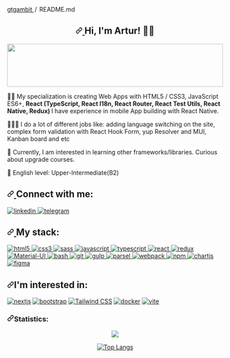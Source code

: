 <div class="Box-body p-4">
  <div class="d-flex flex-justify-between">
    <div class="text-mono text-small mb-3">
      <a href="/gtgambit/gtgambit" class="no-underline Link--primary">
        gtgambit
      </a>
      <span class="color-fg-muted d-inline-block" style="padding: 0px 2px">
        /
      </span>
      README<span class="color-fg-muted">.md</span>
    </div>
  </div>
  <article class="markdown-body entry-content container-lg f5" itemprop="text">
    <h2 align="center" dir="auto">
      <a
        id="user-content-hi-im-artur-"
        class="anchor"
        aria-hidden="true"
        href="#hi-im-artur-">
        <svg
          class="octicon octicon-link"
          viewBox="0 0 16 16"
          version="1.1"
          width="16"
          height="16"
          aria-hidden="true">
          <path d="m7.775 3.275 1.25-1.25a3.5 3.5 0 1 1 4.95 4.95l-2.5 2.5a3.5 3.5 0 0 1-4.95 0 .751.751 0 0 1 .018-1.042.751.751 0 0 1 1.042-.018 1.998 1.998 0 0 0 2.83 0l2.5-2.5a2.002 2.002 0 0 0-2.83-2.83l-1.25 1.25a.751.751 0 0 1-1.042-.018.751.751 0 0 1-.018-1.042Zm-4.69 9.64a1.998 1.998 0 0 0 2.83 0l1.25-1.25a.751.751 0 0 1 1.042.018.751.751 0 0 1 .018 1.042l-1.25 1.25a3.5 3.5 0 1 1-4.95-4.95l2.5-2.5a3.5 3.5 0 0 1 4.95 0 .751.751 0 0 1-.018 1.042.751.751 0 0 1-1.042.018 1.998 1.998 0 0 0-2.83 0l-2.5 2.5a1.998 1.998 0 0 0 0 2.83Z"></path>
        </svg>
      </a>
      Hi, I'm Artur!
      <g-emoji
        class="g-emoji"
        alias="man_technologist"
        fallback-src="https://github.githubassets.com/images/icons/emoji/unicode/1f468-1f4bb.png">
        👨‍💻
      </g-emoji>
    </h2>
    <p dir="auto">
      <a
        target="_blank"
        rel="noopener noreferrer nofollow"
        href="https://raw.githubusercontent.com/matfantinel/matfantinel/master/waves.svg">
        <img
          src="https://raw.githubusercontent.com/matfantinel/matfantinel/master/waves.svg"
          width="100%"
          height="100"
          style="max-width: 100%"
          id="exifviewer-img-1"
          exifid="-1014432983"
          oldsrc="https://raw.githubusercontent.com/matfantinel/matfantinel/master/waves.svg"
        />
      </a>
    </p>
    <p dir="auto">
      ✍🏼 My specialization is creating Web Apps with HTML5 / CSS3, JavaScript
      ES6+,
      <strong>
        React (TypeScript, React I18n, React Router, React Test Utils, React
        Native, Redux)
      </strong>
      I have experience in mobile App building with React Native.
    </p>
    <p dir="auto">
      👷🏼‍♂️ I do a lot of different jobs like: adding language switching on the site, complex form validation with React Hook Form, yup Resolver and MUI, Kanban board and etc
    </p>
    <p dir="auto">
      <g-emoji
        class="g-emoji"
        alias="brain"
        fallback-src="https://github.githubassets.com/images/icons/emoji/unicode/1f9e0.png">
        🧠
      </g-emoji>
      Currently, I am interested in learning other frameworks/libraries. Curious
      about upgrade courses.
    </p>
    <p dir="auto">
      <g-emoji
        class="g-emoji"
        alias="tongue"
        fallback-src="https://github.githubassets.com/images/icons/emoji/unicode/1f445.png">
        👅
      </g-emoji>
      English level: Upper-Intermediate(B2)
    </p>
    <h2 align="left" dir="auto">
      <a
        id="user-content-connect-with-me"
        class="anchor"
        aria-hidden="true"
        href="#connect-with-me">
        <svg
          class="octicon octicon-link"
          viewBox="0 0 16 16"
          version="1.1"
          width="16"
          height="16"
          aria-hidden="true">
          <path d="m7.775 3.275 1.25-1.25a3.5 3.5 0 1 1 4.95 4.95l-2.5 2.5a3.5 3.5 0 0 1-4.95 0 .751.751 0 0 1 .018-1.042.751.751 0 0 1 1.042-.018 1.998 1.998 0 0 0 2.83 0l2.5-2.5a2.002 2.002 0 0 0-2.83-2.83l-1.25 1.25a.751.751 0 0 1-1.042-.018.751.751 0 0 1-.018-1.042Zm-4.69 9.64a1.998 1.998 0 0 0 2.83 0l1.25-1.25a.751.751 0 0 1 1.042.018.751.751 0 0 1 .018 1.042l-1.25 1.25a3.5 3.5 0 1 1-4.95-4.95l2.5-2.5a3.5 3.5 0 0 1 4.95 0 .751.751 0 0 1-.018 1.042.751.751 0 0 1-1.042.018 1.998 1.998 0 0 0-2.83 0l-2.5 2.5a1.998 1.998 0 0 0 0 2.83Z"></path>
        </svg>
      </a>
      Connect with me:
    </h2>
    <p align="left" dir="auto">
      <a
        href="https://www.linkedin.com/in/artur-kononov-92b2a025b/"
        rel="nofollow">
        <img
          src="https://camo.githubusercontent.com/714c7b251906b02133a3da39491bdeb272f7e3fbec923dbc6d39a5987e8d33d1/68747470733a2f2f696d672e736869656c64732e696f2f62616467652f4c696e6b6564696e2d626c75653f6c6f676f3d6c696e6b6564696e267374796c653d666f722d7468652d6261646765"
          alt="linkedin"
          title="Linkedin"
          data-canonical-src="https://img.shields.io/badge/Linkedin-blue?logo=linkedin&amp;style=for-the-badge"
          style="max-width: 100%"
          id="exifviewer-img-4"
          exifid="-390960429"
          oldsrc="https://camo.githubusercontent.com/714c7b251906b02133a3da39491bdeb272f7e3fbec923dbc6d39a5987e8d33d1/68747470733a2f2f696d672e736869656c64732e696f2f62616467652f4c696e6b6564696e2d626c75653f6c6f676f3d6c696e6b6564696e267374796c653d666f722d7468652d6261646765"
        />
      </a>
      <a href="https://t.me/gtgambit" rel="nofollow">
        <img
          src="https://camo.githubusercontent.com/f9b042c3014785b4d4bc3b2f6a9a131a9c61e15acdb06f4ebf4d072c9db078db/68747470733a2f2f696d672e736869656c64732e696f2f62616467652f54656c656772616d2d3535353f6c6f676f3d74656c656772616d267374796c653d666f722d7468652d6261646765"
          alt="telegram"
          title="Telegram"
          data-canonical-src="https://img.shields.io/badge/Telegram-555?logo=telegram&amp;style=for-the-badge"
          style="max-width: 100%"
          id="exifviewer-img-7"
          exifid="1861445782"
          oldsrc="https://camo.githubusercontent.com/f9b042c3014785b4d4bc3b2f6a9a131a9c61e15acdb06f4ebf4d072c9db078db/68747470733a2f2f696d672e736869656c64732e696f2f62616467652f54656c656772616d2d3535353f6c6f676f3d74656c656772616d267374796c653d666f722d7468652d6261646765"
        />
      </a>
    </p>
    <h2 align="left" dir="auto">
      <a
        id="user-content-my-stack"
        class="anchor"
        aria-hidden="true"
        href="#my-stack">
        <svg
          class="octicon octicon-link"
          viewBox="0 0 16 16"
          version="1.1"
          width="16"
          height="16"
          aria-hidden="true">
          <path d="m7.775 3.275 1.25-1.25a3.5 3.5 0 1 1 4.95 4.95l-2.5 2.5a3.5 3.5 0 0 1-4.95 0 .751.751 0 0 1 .018-1.042.751.751 0 0 1 1.042-.018 1.998 1.998 0 0 0 2.83 0l2.5-2.5a2.002 2.002 0 0 0-2.83-2.83l-1.25 1.25a.751.751 0 0 1-1.042-.018.751.751 0 0 1-.018-1.042Zm-4.69 9.64a1.998 1.998 0 0 0 2.83 0l1.25-1.25a.751.751 0 0 1 1.042.018.751.751 0 0 1 .018 1.042l-1.25 1.25a3.5 3.5 0 1 1-4.95-4.95l2.5-2.5a3.5 3.5 0 0 1 4.95 0 .751.751 0 0 1-.018 1.042.751.751 0 0 1-1.042.018 1.998 1.998 0 0 0-2.83 0l-2.5 2.5a1.998 1.998 0 0 0 0 2.83Z"></path>
        </svg>
      </a>
      My stack:
    </h2>
    <p align="left" dir="auto">
      <a
        href="https://developer.mozilla.org/en-US/docs/Web/HTML"
        rel="nofollow">
        <img
          src="https://camo.githubusercontent.com/8280104c77ff20e7b7cd51e275376ad2bc440ae211591f104451602fec5b17bc/68747470733a2f2f696d672e736869656c64732e696f2f62616467652f48544d4c352d3535353f6c6f676f3d68746d6c35267374796c653d666f722d7468652d6261646765"
          alt="html5"
          title="HTML5"
          data-canonical-src="https://img.shields.io/badge/HTML5-555?logo=html5&amp;style=for-the-badge"
          style="max-width: 100%"
        />
      </a>
      <a href="https://developer.mozilla.org/en-US/docs/Web/CSS" rel="nofollow">
        <img
          src="https://camo.githubusercontent.com/5d85c606f28faffaf6111880f71940f4f2c05011c219f39f3d5020bd946e9715/68747470733a2f2f696d672e736869656c64732e696f2f62616467652f435353332d3535353f6c6f676f3d63737333266c6f676f436f6c6f723d313537324236267374796c653d666f722d7468652d6261646765"
          alt="css3"
          title="CSS3"
          data-canonical-src="https://img.shields.io/badge/CSS3-555?logo=css3&amp;logoColor=1572B6&amp;style=for-the-badge"
          style="max-width: 100%"
        />
      </a>
      <a href="https://sass-lang.com" rel="nofollow">
        <img
          src="https://camo.githubusercontent.com/cfbf88a0157b6a99a086a12044a9b4abc4ba1f1222c1b882e0e83218c35cf5d8/68747470733a2f2f696d672e736869656c64732e696f2f62616467652f534153532d3535353f6c6f676f3d73617373267374796c653d666f722d7468652d6261646765"
          alt="sass"
          title="SASS"
          data-canonical-src="https://img.shields.io/badge/SASS-555?logo=sass&amp;style=for-the-badge"
          style="max-width: 100%"
        />
      </a>
      <a
        href="https://developer.mozilla.org/en-US/docs/Web/JavaScript"
        rel="nofollow">
        <img
          src="https://camo.githubusercontent.com/5180c7c420fbbc4ac7ec511899f5f6b84eef10ab0f8c0003f044c51f7731fd7b/68747470733a2f2f696d672e736869656c64732e696f2f62616467652f4a6176617363726970742d3535353f6c6f676f3d6a617661736372697074267374796c653d666f722d7468652d6261646765"
          alt="javascript"
          title="javascript"
          data-canonical-src="https://img.shields.io/badge/Javascript-555?logo=javascript&amp;style=for-the-badge"
          style="max-width: 100%"
        />
      </a>
      <a href="https://www.typescriptlang.org/" rel="nofollow">
        <img
          src="https://camo.githubusercontent.com/d9e62f165f5d93533c56854257c47f92451e3fbe9ccb5e2c45b55db2d13780a1/68747470733a2f2f696d672e736869656c64732e696f2f62616467652f547970657363726970742d3535353f6c6f676f3d74797065736372697074267374796c653d666f722d7468652d6261646765"
          alt="typescript"
          title="TypeScript"
          data-canonical-src="https://img.shields.io/badge/Typescript-555?logo=typescript&amp;style=for-the-badge"
          style="max-width: 100%"
        />
      </a>
      <a href="https://reactjs.org/" rel="nofollow">
        <img
          src="https://camo.githubusercontent.com/7b2e0c7d90ca13887995364d1986836140a50fd320619164fcb8ab2234062f10/68747470733a2f2f696d672e736869656c64732e696f2f62616467652f52656163742d3535353f6c6f676f3d7265616374267374796c653d666f722d7468652d6261646765"
          alt="react"
          title="react"
          data-canonical-src="https://img.shields.io/badge/React-555?logo=react&amp;style=for-the-badge"
          style="max-width: 100%"
        />
      </a>
      <a href="https://react-redux.js.org/" rel="nofollow">
        <img
          src="https://camo.githubusercontent.com/714cc688154a2c6adadf729023259fc2fc0198294b7372a1609f58beb01ab396/68747470733a2f2f696d672e736869656c64732e696f2f62616467652f52656475782d3535353f6c6f676f3d7265647578266c6f676f436f6c6f723d373634414243267374796c653d666f722d7468652d6261646765"
          alt="redux"
          title="redux"
          data-canonical-src="https://img.shields.io/badge/Redux-555?logo=redux&amp;logoColor=764ABC&amp;style=for-the-badge"
          style="max-width: 100%"
        />
      </a>
      <a href="https://material-ui.com/" rel="nofollow">
        <img
          src="https://camo.githubusercontent.com/ec38a46416e38ba39fb2861ba67bf25b3c3e8a3d05a87f0fe11546d9025ce19c/68747470733a2f2f696d672e736869656c64732e696f2f62616467652f6d6174657269616c5f75692d3535353f6c6f676f3d6d6174657269616c64657369676e267374796c653d666f722d7468652d6261646765"
          alt="Material-UI"
          title="Material-UI"
          data-canonical-src="https://img.shields.io/badge/material_ui-555?logo=materialdesign&amp;style=for-the-badge"
          style="max-width: 100%"
        />
      </a>
      <a href="https://www.gnu.org/software/bash/" rel="nofollow">
        <img
          src="https://camo.githubusercontent.com/23cc7de1729ff4d608669d297f72a842db4b7646c959240f004ff17934fc1e40/68747470733a2f2f696d672e736869656c64732e696f2f62616467652f426173682d3535353f6c6f676f3d676e7562617368267374796c653d666f722d7468652d6261646765"
          alt="bash"
          title="Bash"
          data-canonical-src="https://img.shields.io/badge/Bash-555?logo=gnubash&amp;style=for-the-badge"
          style="max-width: 100%"
        />
      </a>
      <a href="https://git-scm.com/" rel="nofollow">
        <img
          src="https://camo.githubusercontent.com/d390b682cfae5596c7085fe5192c69ba39dffa89b374e72877564bc6a4733916/68747470733a2f2f696d672e736869656c64732e696f2f62616467652f4769742d3535353f6c6f676f3d676974267374796c653d666f722d7468652d6261646765"
          alt="git"
          title="Git"
          data-canonical-src="https://img.shields.io/badge/Git-555?logo=git&amp;style=for-the-badge"
          style="max-width: 100%"
        />
      </a>
      <a href="https://gulpjs.com" rel="nofollow">
        <img
          src="https://camo.githubusercontent.com/ab5f028c5e3961bccd81d9c8da6d4e81addc34b1ffc80d9e0cf17ab83e597171/68747470733a2f2f696d672e736869656c64732e696f2f62616467652f47756c702d3535353f6c6f676f3d67756c70267374796c653d666f722d7468652d6261646765"
          alt="gulp"
          title="gulp"
          data-canonical-src="https://img.shields.io/badge/Gulp-555?logo=gulp&amp;style=for-the-badge"
          style="max-width: 100%"
        />
      </a>
      <a href="https://parceljs.org/" rel="nofollow">
        <img
          src="https://camo.githubusercontent.com/11f9e445b1e402fee7d4d64ef994064c2dc4e1f171a3db948aafff20813d235b/68747470733a2f2f696d672e736869656c64732e696f2f62616467652f50617263656c2d3535353f6c6f676f3d70617263656c267374796c653d666f722d7468652d6261646765"
          alt="parsel"
          title="Parsel"
          data-canonical-src="https://img.shields.io/badge/Parcel-555?logo=parcel&amp;style=for-the-badge"
          style="max-width: 100%"
        />
      </a>
      <a href="https://webpack.js.org" rel="nofollow">
        <img
          src="https://camo.githubusercontent.com/11d026a051269c59d4da8808e61ed52c3a78fb5455b10f38e922e49353fcd71a/68747470733a2f2f696d672e736869656c64732e696f2f62616467652f5765627061636b2d3535353f6c6f676f3d7765627061636b267374796c653d666f722d7468652d6261646765"
          alt="webpack"
          title="Webpack"
          data-canonical-src="https://img.shields.io/badge/Webpack-555?logo=webpack&amp;style=for-the-badge"
          style="max-width: 100%"
        />
      </a>
      <a href="https://www.npmjs.com/" rel="nofollow">
        <img
          src="https://camo.githubusercontent.com/89ba0246cbeb75ae23f53b74e9e2eded19937b2f385c4210bd2758012cd72bb9/68747470733a2f2f696d672e736869656c64732e696f2f62616467652f4e706d2d3535353f6c6f676f3d6e706d267374796c653d666f722d7468652d6261646765"
          alt="npm"
          title="NPM"
          data-canonical-src="https://img.shields.io/badge/Npm-555?logo=npm&amp;style=for-the-badge"
          style="max-width: 100%"
        />
      </a>
      <a href="https://www.chartjs.org" rel="nofollow">
        <img
          src="https://camo.githubusercontent.com/f7fc28397cc1eb851f3869894a22bbb33c45807f5f302e28dd836ddb42481445/68747470733a2f2f696d672e736869656c64732e696f2f62616467652f43686172742e6a732d3535353f6c6f676f3d6368617274646f746a73267374796c653d666f722d7468652d6261646765"
          alt="chartjs"
          title="Chart.js"
          data-canonical-src="https://img.shields.io/badge/Chart.js-555?logo=chartdotjs&amp;style=for-the-badge"
          style="max-width: 100%"
        />
      </a>
      <a href="https://www.figma.com/" rel="nofollow">
        <img
          src="https://camo.githubusercontent.com/e84ad83b88fd905ac87a5c3ca38041a503dbf9d777efd0553530b67800d3a5da/68747470733a2f2f696d672e736869656c64732e696f2f62616467652f4669676d612d3535353f6c6f676f3d6669676d61267374796c653d666f722d7468652d6261646765"
          alt="figma"
          title="Figma"
          data-canonical-src="https://img.shields.io/badge/Figma-555?logo=figma&amp;style=for-the-badge"
          style="max-width: 100%"
          id="exifviewer-img-12"
          exifid="-851940369"
          oldsrc="https://camo.githubusercontent.com/e84ad83b88fd905ac87a5c3ca38041a503dbf9d777efd0553530b67800d3a5da/68747470733a2f2f696d672e736869656c64732e696f2f62616467652f4669676d612d3535353f6c6f676f3d6669676d61267374796c653d666f722d7468652d6261646765"
        />
      </a>
    </p>
   <h2 align="left" dir="auto"><a id="user-content-im-interested-in" class="anchor" aria-hidden="true" href="#im-interested-in"><svg class="octicon octicon-link" viewBox="0 0 16 16" version="1.1" width="16" height="16" aria-hidden="true"><path d="m7.775 3.275 1.25-1.25a3.5 3.5 0 1 1 4.95 4.95l-2.5 2.5a3.5 3.5 0 0 1-4.95 0 .751.751 0 0 1 .018-1.042.751.751 0 0 1 1.042-.018 1.998 1.998 0 0 0 2.83 0l2.5-2.5a2.002 2.002 0 0 0-2.83-2.83l-1.25 1.25a.751.751 0 0 1-1.042-.018.751.751 0 0 1-.018-1.042Zm-4.69 9.64a1.998 1.998 0 0 0 2.83 0l1.25-1.25a.751.751 0 0 1 1.042.018.751.751 0 0 1 .018 1.042l-1.25 1.25a3.5 3.5 0 1 1-4.95-4.95l2.5-2.5a3.5 3.5 0 0 1 4.95 0 .751.751 0 0 1-.018 1.042.751.751 0 0 1-1.042.018 1.998 1.998 0 0 0-2.83 0l-2.5 2.5a1.998 1.998 0 0 0 0 2.83Z"></path></svg></a>I'm interested in:</h2>
<p align="left" dir="auto">
  <a href="https://nextjs.org/" rel="nofollow"><img src="https://camo.githubusercontent.com/5deece72e859121b1fbd7ac6d00bdb6f1da55cb209120f5143a61e9c0bc5e00a/68747470733a2f2f696d672e736869656c64732e696f2f62616467652f4e6578742e6a732d3535353f6c6f676f3d6e657874646f746a73267374796c653d666f722d7468652d6261646765" alt="nextjs" title="Next.js" data-canonical-src="https://img.shields.io/badge/Next.js-555?logo=nextdotjs&amp;style=for-the-badge" style="max-width: 100%;" id="exifviewer-img-38" exifid="-1349493190" oldsrc="https://camo.githubusercontent.com/5deece72e859121b1fbd7ac6d00bdb6f1da55cb209120f5143a61e9c0bc5e00a/68747470733a2f2f696d672e736869656c64732e696f2f62616467652f4e6578742e6a732d3535353f6c6f676f3d6e657874646f746a73267374796c653d666f722d7468652d6261646765"></a> 
  <a href="https://getbootstrap.com" rel="nofollow"><img src="https://camo.githubusercontent.com/d8e68322223e1bb8705f332a2e2cb3a2579120df29a51ed75504bec0ae5dc9ad/68747470733a2f2f696d672e736869656c64732e696f2f62616467652f426f6f7473747261702d3535353f6c6f676f3d626f6f747374726170267374796c653d666f722d7468652d6261646765" alt="bootstrap" title="Bootstrap" data-canonical-src="https://img.shields.io/badge/Bootstrap-555?logo=bootstrap&amp;style=for-the-badge" style="max-width: 100%;" id="exifviewer-img-33" exifid="-2000288995" oldsrc="https://camo.githubusercontent.com/d8e68322223e1bb8705f332a2e2cb3a2579120df29a51ed75504bec0ae5dc9ad/68747470733a2f2f696d672e736869656c64732e696f2f62616467652f426f6f7473747261702d3535353f6c6f676f3d626f6f747374726170267374796c653d666f722d7468652d6261646765"></a> 
  <a href="https://tailwindcss.com/" rel="nofollow"><img src="https://camo.githubusercontent.com/ad98f37f97c915aeb4cbf2714c7804b490705396211bfb22e10d0c3148ca7e8e/68747470733a2f2f696d672e736869656c64732e696f2f62616467652f5461696c77696e646373732d3535353f6c6f676f3d7461696c77696e64637373267374796c653d666f722d7468652d6261646765" alt="Tailwind CSS" title="Tailwind CSS" data-canonical-src="https://img.shields.io/badge/Tailwindcss-555?logo=tailwindcss&amp;style=for-the-badge" style="max-width: 100%;" id="exifviewer-img-10" exifid="815223618" oldsrc="https://camo.githubusercontent.com/ad98f37f97c915aeb4cbf2714c7804b490705396211bfb22e10d0c3148ca7e8e/68747470733a2f2f696d672e736869656c64732e696f2f62616467652f5461696c77696e646373732d3535353f6c6f676f3d7461696c77696e64637373267374796c653d666f722d7468652d6261646765"></a>
  <a href="https://www.docker.com/" rel="nofollow"><img src="https://camo.githubusercontent.com/b9628a73a4222091291532267f5d8fb2523f21e89ef736522b5d6543501d806a/68747470733a2f2f696d672e736869656c64732e696f2f62616467652f446f636b65722d3535353f6c6f676f3d646f636b6572267374796c653d666f722d7468652d6261646765" alt="docker" title="Docker" data-canonical-src="https://img.shields.io/badge/Docker-555?logo=docker&amp;style=for-the-badge" style="max-width: 100%;" id="exifviewer-img-36" exifid="-1277002260" oldsrc="https://camo.githubusercontent.com/b9628a73a4222091291532267f5d8fb2523f21e89ef736522b5d6543501d806a/68747470733a2f2f696d672e736869656c64732e696f2f62616467652f446f636b65722d3535353f6c6f676f3d646f636b6572267374796c653d666f722d7468652d6261646765"></a> 
  <a href="https://vitejs.dev/" rel="nofollow"><img src="https://camo.githubusercontent.com/eefb930bc6292ed382af395c7ae59cdffc7261caf56928b7a4e2c97e9173a3f0/68747470733a2f2f696d672e736869656c64732e696f2f62616467652f766974652d3535353f6c6f676f3d76697465267374796c653d666f722d7468652d6261646765" alt="vite" title="Vite" data-canonical-src="https://img.shields.io/badge/vite-555?logo=vite&amp;style=for-the-badge" style="max-width: 100%;" id="exifviewer-img-41" exifid="-292226855" oldsrc="https://camo.githubusercontent.com/eefb930bc6292ed382af395c7ae59cdffc7261caf56928b7a4e2c97e9173a3f0/68747470733a2f2f696d672e736869656c64732e696f2f62616467652f766974652d3535353f6c6f676f3d76697465267374796c653d666f722d7468652d6261646765"></a>
</p>
<h3 align="left" dir="auto"><a id="user-content-statistics" class="anchor" aria-hidden="true" href="#statistics"><svg class="octicon octicon-link" viewBox="0 0 16 16" version="1.1" width="16" height="16" aria-hidden="true"><path d="m7.775 3.275 1.25-1.25a3.5 3.5 0 1 1 4.95 4.95l-2.5 2.5a3.5 3.5 0 0 1-4.95 0 .751.751 0 0 1 .018-1.042.751.751 0 0 1 1.042-.018 1.998 1.998 0 0 0 2.83 0l2.5-2.5a2.002 2.002 0 0 0-2.83-2.83l-1.25 1.25a.751.751 0 0 1-1.042-.018.751.751 0 0 1-.018-1.042Zm-4.69 9.64a1.998 1.998 0 0 0 2.83 0l1.25-1.25a.751.751 0 0 1 1.042.018.751.751 0 0 1 .018 1.042l-1.25 1.25a3.5 3.5 0 1 1-4.95-4.95l2.5-2.5a3.5 3.5 0 0 1 4.95 0 .751.751 0 0 1-.018 1.042.751.751 0 0 1-1.042.018 1.998 1.998 0 0 0-2.83 0l-2.5 2.5a1.998 1.998 0 0 0 0 2.83Z"></path></svg></a>Statistics:</h3>
<p align="center" dir="auto">
  <source
    srcset="https://github-readme-stats.vercel.app/api?username=gtgambit&show_icons=true&theme=dark"
    media="(prefers-color-scheme: dark)"
  />
  <source
    srcset="https://github-readme-stats.vercel.app/api?username=gtgambit&show_icons=true"
    media="(prefers-color-scheme: light), (prefers-color-scheme: no-preference)"
  />
  <img src="https://github-readme-stats.vercel.app/api?username=gtgambit&show_icons=true" />
</p>
<p align="center" dir="auto"> 
<a href="https://github.com/gtgambit/github-readme-stats"><img src="https://camo.githubusercontent.com/d7490794a2d042e6eb6a434616022fe17f075368c31740e69bf1b3cb0acb273f/68747470733a2f2f6769746875622d726561646d652d73746174732e76657263656c2e6170702f6170692f746f702d6c616e67732f3f757365726e616d653d616e7572616768617a7261266c61796f75743d636f6d70616374" alt="Top Langs" data-canonical-src="https://github-readme-stats.vercel.app/api/top-langs/?username=gtgambit&amp;layout=compact" style="max-width: 100%;"></a>
</p>
</article>
  </div>
